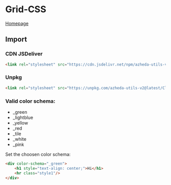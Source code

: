# Grid-CSS

[Homepage](../../README.md)

## Import
### CDN JSDeliver
```html
<link rel="stylesheet" src="https://cdn.jsdelivr.net/npm/azheda-utils-v2@latest/Client/_css/theme.css"/>
```
### Unpkg
```html
<link rel="stylesheet" src="https://unpkg.com/azheda-utils-v2@latest/Client/_css/theme.css"/>
```


### Valid color schema: 
- _green
- _lightblue
- _yellow
- _red
- _tile
- _white
- _pink

Set the choosen color schema:
```html
<div color-schema="_green">
	<h1 style="text-align: center;">Hi</h1>
	<hr class="style1"/>
</div>
```